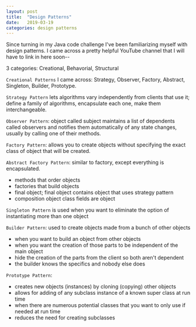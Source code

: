 ```yaml
---
layout: post
title:  "Design Patterns"
date:   2019-03-19
categories: design patterns
---
```


Since turning in my Java code challenge I've been familiarizing myself with design patterns. I came across a pretty helpful YouTube channel that I will have to link in here soon--

3 categories: Creational, Behavorial, Structural

`Creational Patterns` I came across: Strategy, Observer, Factory, Abstract, Singleton, Builder, Prototype.

`Strategy Pattern` lets algorithms vary independently from clients that use it; define a family of algorithms, encapsulate each one, make them interchangeable.

`Observer Pattern`: object called subject maintains a list of dependents called observers and notifies them automatically of any state changes, usually by calling one of their methods.

`Factory Pattern`: allows you to create objects without specifying the exact class of object that will be created.

`Abstract Factory Pattern`: similar to factory, except everything is encapsulated.
  - methods that order objects
  - factories that build objects
  - final object; final object contains object that uses strategy pattern
  - composition object class fields are object

`Singleton Pattern` is used when you want to eliminate the option of instantiating more than one object

`Builder Pattern`: used to create objects made from a bunch of other objects
  - when you want to build an object from other objects
  - when you want the creation of those parts to be independent of the main object
  - hide the creation of the parts from the client so both aren't dependent
  - the builder knows the specifics and nobody else does

`Prototype Pattern`:
  - creates new objects (instances) by cloning (copying) other objects
  - allows for adding of any subclass instance of a known super class at run time
  - when there are numerous potential classes that you want to only use if needed at run time
  - reduces the need for creating subclasses
